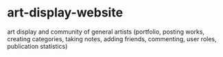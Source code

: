 # art-display-website
art display and community of general artists (portfolio, posting works, creating categories, taking notes, adding friends, commenting, user roles, publication statistics)
